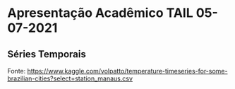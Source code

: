 # Apresentação Acadêmico TAIL 05-07-2021

## Séries Temporais 

Fonte: https://www.kaggle.com/volpatto/temperature-timeseries-for-some-brazilian-cities?select=station_manaus.csv
